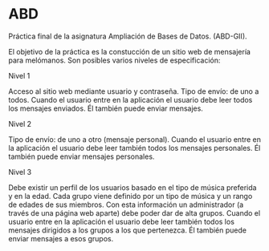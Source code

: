 # ABD
Práctica final de la asignatura Ampliación de Bases de Datos. (ABD-GII).

El objetivo de la práctica es la constucción de un sitio web de mensajería para melómanos. Son posibles varios niveles de especificación:

Nivel 1

Acceso al sitio web mediante usuario y contraseña.
Tipo de envío: de uno a todos.
Cuando el usuario entre en la aplicación el usuario debe leer todos los mensajes enviados. Él también puede enviar mensajes.

Nivel 2

Tipo de envío: de uno a otro (mensaje personal).
Cuando el usuario entre en la aplicación el usuario debe leer también todos los mensajes personales. Él también puede enviar mensajes personales.

Nivel 3

Debe existir un perfil de los usuarios basado en el tipo de música preferida y en la edad.
Cada grupo viene definido por un tipo de música y un rango de edades de sus miembros.
Con esta información un administrador (a través de una página web aparte) debe poder dar de alta grupos.
Cuando el usuario entre en la aplicación el usuario debe leer también todos los mensajes dirigidos a los grupos a los que pertenezca. Él también puede enviar mensajes a esos grupos.
